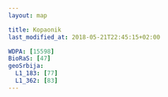 ```yaml
---
layout: map

title: Kopaonik
last_modified_at: 2018-05-21T22:45:15+02:00

WDPA: [15598]
BioRaS: [47]
geoSrbija:
  L1_183: [77]
  L1_362: [83]
---
```


